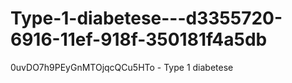 # Type-1-diabetese---d3355720-6916-11ef-918f-350181f4a5db
0uvDO7h9PEyGnMTOjqcQCu5HTo - Type 1 diabetese
